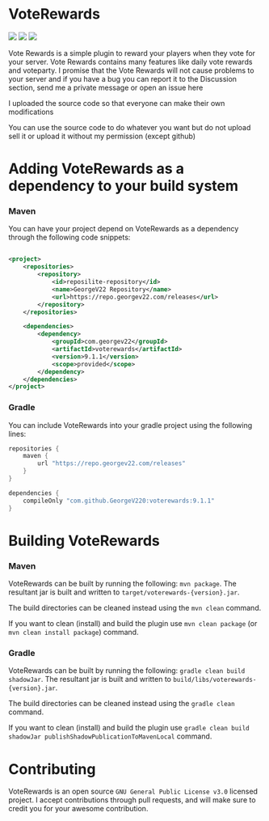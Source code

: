 # VoteRewards
[![](https://img.shields.io/github/v/release/GeorgeV220/VoteRewards?label=LATEST%20VERSION&style=for-the-badge)](https://github.com/GeorgeV220/VoteRewards/releases/latest)
[![](https://img.shields.io/github/downloads/GeorgeV220/VoteRewards/total?style=for-the-badge)](https://github.com/GeorgeV220/VoteRewards/releases)
[![](https://img.shields.io/github/actions/workflow/status/GeorgeV220/VoteRewards/gradle.yml?style=for-the-badge&color=65C0A3)](https://github.com/GeorgeV220/VoteRewards/actions)

Vote Rewards is a simple plugin to reward your players when they vote for your server. Vote Rewards contains many
features like daily vote rewards and voteparty. I promise that the Vote Rewards will not cause problems to your server
and if you have a bug you can report it to the Discussion section, send me a private message or open an issue here

I uploaded the source code so that everyone can make their own modifications

You can use the source code to do whatever you want but do not upload sell it or upload it without my permission (except
github)

# Adding VoteRewards as a dependency to your build system

### Maven

You can have your project depend on VoteRewards as a dependency through the following code snippets:

```xml

<project>
    <repositories>
        <repository>
            <id>reposilite-repository</id>
            <name>GeorgeV22 Repository</name>
            <url>https://repo.georgev22.com/releases</url>
        </repository>
    </repositories>

    <dependencies>
        <dependency>
            <groupId>com.georgev22</groupId>
            <artifactId>voterewards</artifactId>
            <version>9.1.1</version>
            <scope>provided</scope>
        </dependency>
    </dependencies>
</project>
```

### Gradle

You can include VoteRewards into your gradle project using the following lines:

```groovy
repositories {
    maven {
        url "https://repo.georgev22.com/releases"
    }
}

dependencies {
    compileOnly "com.github.GeorgeV220:voterewards:9.1.1"
}
```

# Building VoteRewards

### Maven
VoteRewards can be built by running the following: `mvn package`. The resultant jar is built and written
to `target/voterewards-{version}.jar`.

The build directories can be cleaned instead using the `mvn clean` command.

If you want to clean (install) and build the plugin use `mvn clean package` (or `mvn clean install package`) command.

### Gradle
VoteRewards can be built by running the following: `gradle clean build shadowJar`. The resultant jar is built and written
to `build/libs/voterewards-{version}.jar`.

The build directories can be cleaned instead using the `gradle clean` command.

If you want to clean (install) and build the plugin use `gradle clean build shadowJar publishShadowPublicationToMavenLocal` command.


# Contributing

VoteRewards is an open source `GNU General Public License v3.0` licensed project. I accept contributions through pull
requests, and will make sure to credit you for your awesome contribution.
